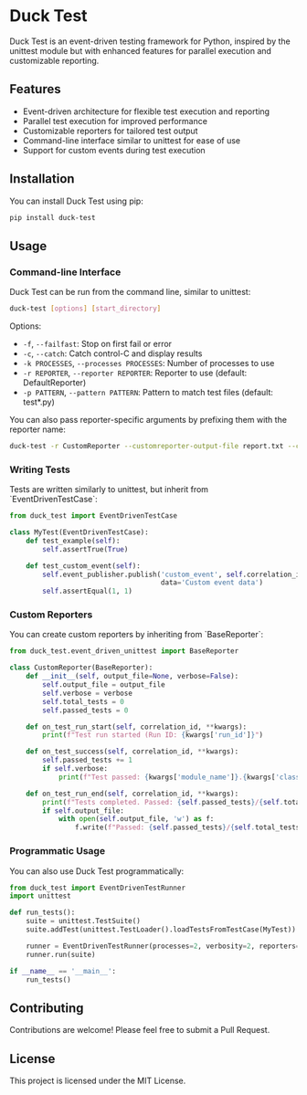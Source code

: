 # Duck Test

Duck Test is an event-driven testing framework for Python, inspired by the unittest module but with enhanced features for parallel execution and customizable reporting.

## Features

- Event-driven architecture for flexible test execution and reporting
- Parallel test execution for improved performance
- Customizable reporters for tailored test output
- Command-line interface similar to unittest for ease of use
- Support for custom events during test execution

## Installation

You can install Duck Test using pip:

```bash
pip install duck-test
```

## Usage

### Command-line Interface

Duck Test can be run from the command line, similar to unittest:

```bash
duck-test [options] [start_directory]
```

Options:
- `-f`, `--failfast`: Stop on first fail or error
- `-c`, `--catch`: Catch control-C and display results
- `-k PROCESSES`, `--processes PROCESSES`: Number of processes to use
- `-r REPORTER`, `--reporter REPORTER`: Reporter to use (default: DefaultReporter)
- `-p PATTERN`, `--pattern PATTERN`: Pattern to match test files (default: test*.py)

You can also pass reporter-specific arguments by prefixing them with the reporter name:

```bash
duck-test -r CustomReporter --customreporter-output-file report.txt --customreporter-verbose
```

### Writing Tests

Tests are written similarly to unittest, but inherit from \`EventDrivenTestCase\`:

```python
from duck_test import EventDrivenTestCase

class MyTest(EventDrivenTestCase):
    def test_example(self):
        self.assertTrue(True)

    def test_custom_event(self):
        self.event_publisher.publish('custom_event', self.correlation_id, 
                                     data='Custom event data')
        self.assertEqual(1, 1)
```

### Custom Reporters

You can create custom reporters by inheriting from \`BaseReporter\`:

```python
from duck_test.event_driven_unittest import BaseReporter

class CustomReporter(BaseReporter):
    def __init__(self, output_file=None, verbose=False):
        self.output_file = output_file
        self.verbose = verbose
        self.total_tests = 0
        self.passed_tests = 0

    def on_test_run_start(self, correlation_id, **kwargs):
        print(f"Test run started (Run ID: {kwargs['run_id']}")

    def on_test_success(self, correlation_id, **kwargs):
        self.passed_tests += 1
        if self.verbose:
            print(f"Test passed: {kwargs['module_name']}.{kwargs['class_name']}.{kwargs['test_name']}")

    def on_test_run_end(self, correlation_id, **kwargs):
        print(f"Tests completed. Passed: {self.passed_tests}/{self.total_tests}")
        if self.output_file:
            with open(self.output_file, 'w') as f:
                f.write(f"Passed: {self.passed_tests}/{self.total_tests}")
```

### Programmatic Usage

You can also use Duck Test programmatically:

```python
from duck_test import EventDrivenTestRunner
import unittest

def run_tests():
    suite = unittest.TestSuite()
    suite.addTest(unittest.TestLoader().loadTestsFromTestCase(MyTest))

    runner = EventDrivenTestRunner(processes=2, verbosity=2, reporters=['CustomReporter'])
    runner.run(suite)

if __name__ == '__main__':
    run_tests()
```

## Contributing

Contributions are welcome! Please feel free to submit a Pull Request.

## License

This project is licensed under the MIT License.